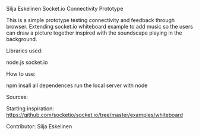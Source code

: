 Silja Eskelinen Socket.io Connectivity Prototype

This is a simple prototype testing connectivity and feedback through browser. Extending socket.io whiteboard example to add music so the users can draw a picture together 
inspired with the soundscape playing in the background.

Libraries used:

node.js 
socket.io 

How to use:

npm insall all dependences run the local server with node

Sources:

Starting inspiration:
https://github.com/socketio/socket.io/tree/master/examples/whiteboard

Contributor: 
Silja Eskelinen
